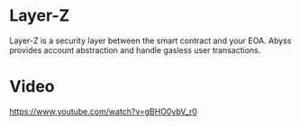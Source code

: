 # Layer-Z
Layer-Z is a security layer between the smart contract and your EOA. Abyss provides account abstraction and handle gasless user transactions.

# Video
https://www.youtube.com/watch?v=gBHO0ybV_r0
